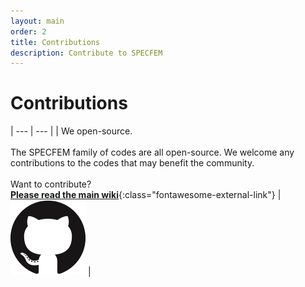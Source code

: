 ```yaml
---
layout: main
order: 2
title: Contributions
description: Contribute to SPECFEM
---
```


# Contributions

| ---      | --- |
| We <span class="fontawesome-heart"></span> open-source.<br><br>The SPECFEM family of codes are all open-source. We welcome any contributions to the codes that may benefit the community.<br><br>Want to contribute?<br>[**Please read the main wiki**](https://github.com/SPECFEM/specfem3d/wiki){:class="fontawesome-external-link"} | ![github](figures/GitHub-Mark-120px-plus.png "Github")   |

